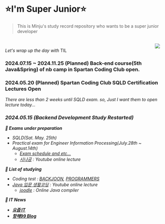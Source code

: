 # ⭐I'm Super Junior⭐
>This is Minju's study record repository who wants to be a super junior developer
</br>

<img align="right" src="https://github.com/MinjuKang727/private/blob/main/I'm%20Super%20Junior/data/schedule%20table.png" >

<i>Let's wrap up the day with</i> TIL
### 2024.07.15 ~ 2024.11.25 (Planned) Back-end course(5th Java&Spring) of nb camp in Spartan Coding Club open.
### 2024.05.20 (Planned) Spartan Coding Club SQLD Certification Lectures Open
<i> There are less than 2 weeks until SQLD exam. so, Just I want them to open lecture today...
### 2024.05.15 (Backend Development Study Restarted)
<b>📌 Exams under preparation</b>
  - SQLD(Sat. May. 25th)
  - Practical exam for Engineer Information Processing(July.28th ~ August.14th)
      - <a href="https://www.q-net.or.kr/totalSearch.do?gSite=Q&searchQuery=%C1%A4%BA%B8%C3%B3%B8%AE%B1%E2%BB%E7&totalQuery=%C1%A4%BA%B8%C3%B3%B8%AE%B1%E2%BB%E7&searchMenu=exam&searchSort=weight&pageNum=1&resFlag=off&qryStr=&detailChk=off" target="_blank">Exam schedule and etc...</a>
      - <a href="https://youtube.com/playlist?list=PLpYNFXUfkvDq4aqECawuYAF2QVcm0fY8C&si=YVbutMofxJJxiQzn" target="_blank">시나공</a> : Youtube online lecture

<b>📜 List of studying</b>
  - Coding test : <a href="https://www.acmicpc.net/" target="_blank">BACKJOON</a>, <a href="https://school.programmers.co.kr/learn/challenges?order=recent&statuses=unsolved&languages=java&page=1" target="_blank">PROGRAMMERS</a>
  - <a href="https://youtube.com/playlist?list=PLuHgQVnccGMCeAy-2-llhw3nWoQKUvQck&si=YKip8o7jNvEUBHSV" target="_blank">Java 입문 생활코딩</a> : Youtube online lecture
      - <a href="https://www.jdoodle.com/" target="_blank">joodle</a> : Online Java compiler
   
<b>📰 IT News<b>
  - <a href="https://yozm.wishket.com/magazine/list/develop/" target="_blank">요즘 IT</a>
  - <a href="https://hanghae99.spartacodingclub.kr/blog" target="_blank">항해99 Blog</a>

